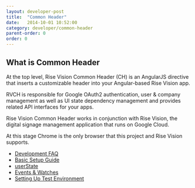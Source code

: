 ```yaml
---
layout: developer-post
title:  "Common Header"
date:   2014-10-01 10:52:00
category: developer/common-header
parent-order: 0
order: 0
---
```


## What is Common Header

At the top level, Rise Vision Common Header (CH) is an AngularJS directive that inserts a customizable header into your Angular-based Rise Vision app.

RVCH is responsible for Google OAuth2 authentication, user & company management as well as UI state dependency management and provides related API interfaces for your apps.

Rise Vision Common Header works in conjunction with Rise Vision, the digital signage management application that runs on Google Cloud.

At this stage Chrome is the only browser that this project and Rise Vision supports.

- [Development FAQ]({{site.absoluteurl}}developer/common-header/development-faq)
- [Basic Setup Guide]({{site.absoluteurl}}developer/common-header/basic-setup-guide)
- [userState]({{site.absoluteurl}}developer/common-header/userstate)
- [Events & Watches]({{site.absoluteurl}}developer/common-header/events-watches)
- [Setting Up Test Environment]({{site.absoluteurl}}developer/common-header/setting-up-test-environment)
